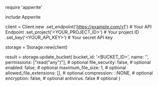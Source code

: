 require 'appwrite'

include Appwrite

client = Client.new
    .set_endpoint('https://example.com/v1') # Your API Endpoint
    .set_project('<YOUR_PROJECT_ID>') # Your project ID
    .set_key('<YOUR_API_KEY>') # Your secret API key

storage = Storage.new(client)

result = storage.update_bucket(
    bucket_id: '<BUCKET_ID>',
    name: '<NAME>',
    permissions: ["read("any")"], # optional
    file_security: false, # optional
    enabled: false, # optional
    maximum_file_size: 1, # optional
    allowed_file_extensions: [], # optional
    compression: ::NONE, # optional
    encryption: false, # optional
    antivirus: false # optional
)
